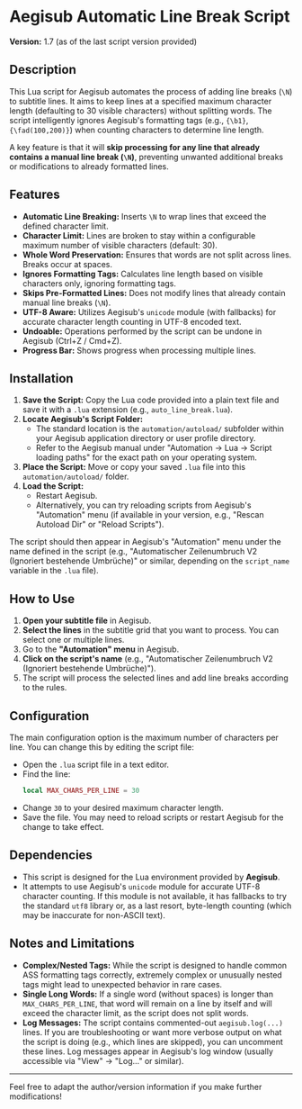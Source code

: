 # Aegisub Automatic Line Break Script

**Version:** 1.7 (as of the last script version provided)

## Description

This Lua script for Aegisub automates the process of adding line breaks (`\N`) to subtitle lines. It aims to keep lines at a specified maximum character length (defaulting to 30 visible characters) without splitting words. The script intelligently ignores Aegisub's formatting tags (e.g., `{\b1}`, `{\fad(100,200)}`) when counting characters to determine line length.

A key feature is that it will **skip processing for any line that already contains a manual line break (`\N`)**, preventing unwanted additional breaks or modifications to already formatted lines.

## Features

* **Automatic Line Breaking:** Inserts `\N` to wrap lines that exceed the defined character limit.
* **Character Limit:** Lines are broken to stay within a configurable maximum number of visible characters (default: 30).
* **Whole Word Preservation:** Ensures that words are not split across lines. Breaks occur at spaces.
* **Ignores Formatting Tags:** Calculates line length based on visible characters only, ignoring formatting tags.
* **Skips Pre-Formatted Lines:** Does not modify lines that already contain manual line breaks (`\N`).
* **UTF-8 Aware:** Utilizes Aegisub's `unicode` module (with fallbacks) for accurate character length counting in UTF-8 encoded text.
* **Undoable:** Operations performed by the script can be undone in Aegisub (Ctrl+Z / Cmd+Z).
* **Progress Bar:** Shows progress when processing multiple lines.

## Installation

1.  **Save the Script:** Copy the Lua code provided into a plain text file and save it with a `.lua` extension (e.g., `auto_line_break.lua`).
2.  **Locate Aegisub's Script Folder:**
    * The standard location is the `automation/autoload/` subfolder within your Aegisub application directory or user profile directory.
    * Refer to the Aegisub manual under "Automation -> Lua -> Script loading paths" for the exact path on your operating system.
3.  **Place the Script:** Move or copy your saved `.lua` file into this `automation/autoload/` folder.
4.  **Load the Script:**
    * Restart Aegisub.
    * Alternatively, you can try reloading scripts from Aegisub's "Automation" menu (if available in your version, e.g., "Rescan Autoload Dir" or "Reload Scripts").

The script should then appear in Aegisub's "Automation" menu under the name defined in the script (e.g., "Automatischer Zeilenumbruch V2 (Ignoriert bestehende Umbrüche)" or similar, depending on the `script_name` variable in the `.lua` file).

## How to Use

1.  **Open your subtitle file** in Aegisub.
2.  **Select the lines** in the subtitle grid that you want to process. You can select one or multiple lines.
3.  Go to the **"Automation" menu** in Aegisub.
4.  **Click on the script's name** (e.g., "Automatischer Zeilenumbruch V2 (Ignoriert bestehende Umbrüche)").
5.  The script will process the selected lines and add line breaks according to the rules.

## Configuration

The main configuration option is the maximum number of characters per line. You can change this by editing the script file:

* Open the `.lua` script file in a text editor.
* Find the line:
    ```lua
    local MAX_CHARS_PER_LINE = 30
    ```
* Change `30` to your desired maximum character length.
* Save the file. You may need to reload scripts or restart Aegisub for the change to take effect.

## Dependencies

* This script is designed for the Lua environment provided by **Aegisub**.
* It attempts to use Aegisub's `unicode` module for accurate UTF-8 character counting. If this module is not available, it has fallbacks to try the standard `utf8` library or, as a last resort, byte-length counting (which may be inaccurate for non-ASCII text).

## Notes and Limitations

* **Complex/Nested Tags:** While the script is designed to handle common ASS formatting tags correctly, extremely complex or unusually nested tags might lead to unexpected behavior in rare cases.
* **Single Long Words:** If a single word (without spaces) is longer than `MAX_CHARS_PER_LINE`, that word will remain on a line by itself and will exceed the character limit, as the script does not split words.
* **Log Messages:** The script contains commented-out `aegisub.log(...)` lines. If you are troubleshooting or want more verbose output on what the script is doing (e.g., which lines are skipped), you can uncomment these lines. Log messages appear in Aegisub's log window (usually accessible via "View" -> "Log..." or similar).

---

Feel free to adapt the author/version information if you make further modifications!
